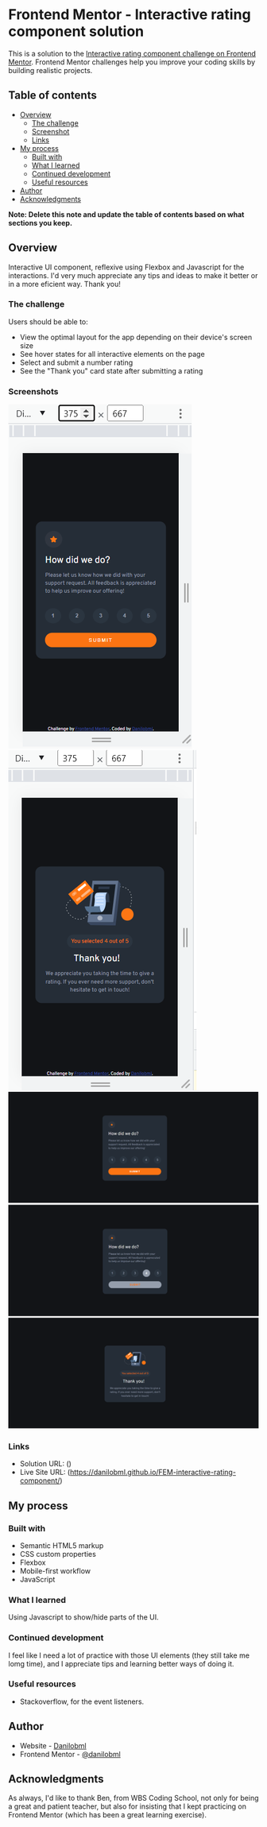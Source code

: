 # Frontend Mentor - Interactive rating component solution

This is a solution to the [Interactive rating component challenge on Frontend Mentor](https://www.frontendmentor.io/challenges/interactive-rating-component-koxpeBUmI). Frontend Mentor challenges help you improve your coding skills by building realistic projects.

## Table of contents

- [Overview](#overview)
  - [The challenge](#the-challenge)
  - [Screenshot](#screenshot)
  - [Links](#links)
- [My process](#my-process)
  - [Built with](#built-with)
  - [What I learned](#what-i-learned)
  - [Continued development](#continued-development)
  - [Useful resources](#useful-resources)
- [Author](#author)
- [Acknowledgments](#acknowledgments)

**Note: Delete this note and update the table of contents based on what sections you keep.**

## Overview

Interactive UI component, reflexive using Flexbox and Javascript for the interactions. I'd very much appreciate any tips and ideas to make it better or in a more eficient way. Thank you!

### The challenge

Users should be able to:

- View the optimal layout for the app depending on their device's screen size
- See hover states for all interactive elements on the page
- Select and submit a number rating
- See the "Thank you" card state after submitting a rating

### Screenshots

![](./images/mobile-ratings.png)
![](./images/mobile-thankyou.png)
![](./images/desktop-ratings.png)
![](./images/desktop-activated.png)
![](./images/desktop-thankyou.png)

### Links

- Solution URL: ()
- Live Site URL: (https://danilobml.github.io/FEM-interactive-rating-component/)

## My process

### Built with

- Semantic HTML5 markup
- CSS custom properties
- Flexbox
- Mobile-first workflow
- JavaScript

### What I learned

Using Javascript to show/hide parts of the UI.

### Continued development

I feel like I need a lot of practice with those UI elements (they still take me lomg time), and I appreciate tips and learning better ways of doing it.

### Useful resources

- Stackoverflow, for the event listeners.

## Author

- Website - [Danilobml](https://github.com/danilobml)
- Frontend Mentor - [@danilobml](https://www.frontendmentor.io/profile/danilobml)

## Acknowledgments

As always, I'd like to thank Ben, from WBS Coding School, not only for being a great and patient teacher, but also for insisting that I kept practicing on Frontend Mentor (which has been a great learning exercise).
